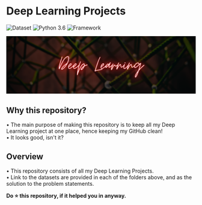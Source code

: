 # Deep Learning Projects
![Dataset](https://img.shields.io/badge/Dataset-Kaggle-blue.svg) ![Python 3.6](https://img.shields.io/badge/Python-3.6-brightgreen.svg) ![Framework](https://img.shields.io/badge/Framework-Keras/TensorFlow-orange.svg)

![DL](readme-resources/deep-learning-banner.png)

## Why this repository?
• The main purpose of making this repository is to keep all my Deep Learning project at one place, hence keeping my GitHub clean!<br/>
• It looks good, isn't it?

## Overview
• This repository consists of all my Deep Learning Projects.<br/>
• Link to the datasets are provided in each of the folders above, and as the solution to the problem statements.

**Do ⭐ this repository, if it helped you in anyway.**
